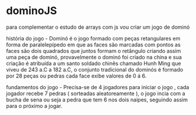 # dominoJS
para complementar o estudo de arrays com js vou criar um jogo de dominó

história do jogo -
Dominó é o jogo formado com peças retangulares em forma de paralelepípedo em que as faces são marcadas com pontos
as faces são dois quadrados que juntos formam o retângulo criando assim uma peça de dominó, provavelmente o dominó foi criado 
na china e sua criação é atribuída a um santo soldado chinês chamado Hunh Ming que viveu de 243 a.C a 182 a.C, o conjunto
tradicional do dominós é formado por 28 peças ou pedras cada face exibe valores de 0 á 6.

fundamentos do jogo - 
Precisa-se de 4 jogadores para iniciar o jogo , cada jogador recebe 7 pedras ( sorteadas aleatoreamente ), o jogo incia com a bucha 
de sena ou seja a pedra que tem 6 nos dois naipes, seguindo assim para o próximo a jogar.
